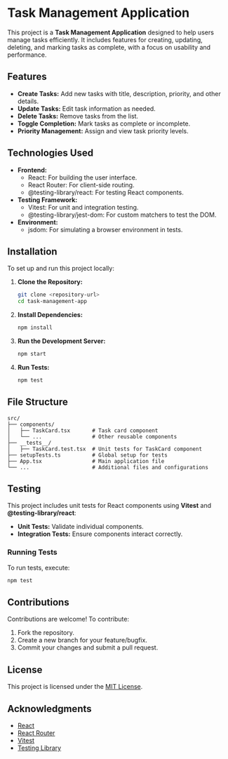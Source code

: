 
# Task Management Application

This project is a **Task Management Application** designed to help users manage tasks efficiently. It includes features for creating, updating, deleting, and marking tasks as complete, with a focus on usability and performance.

## Features

- **Create Tasks:** Add new tasks with title, description, priority, and other details.
- **Update Tasks:** Edit task information as needed.
- **Delete Tasks:** Remove tasks from the list.
- **Toggle Completion:** Mark tasks as complete or incomplete.
- **Priority Management:** Assign and view task priority levels.

## Technologies Used

- **Frontend:**
  - React: For building the user interface.
  - React Router: For client-side routing.
  - @testing-library/react: For testing React components.
- **Testing Framework:**
  - Vitest: For unit and integration testing.
  - @testing-library/jest-dom: For custom matchers to test the DOM.
- **Environment:**
  - jsdom: For simulating a browser environment in tests.

## Installation

To set up and run this project locally:

1. **Clone the Repository:**
   ```bash
   git clone <repository-url>
   cd task-management-app
   ```

2. **Install Dependencies:**
   ```bash
   npm install
   ```

3. **Run the Development Server:**
   ```bash
   npm start
   ```

4. **Run Tests:**
   ```bash
   npm test
   ```

## File Structure

```
src/
├── components/
│   ├── TaskCard.tsx       # Task card component
│   └── ...                # Other reusable components
├── __tests__/
│   ├── TaskCard.test.tsx  # Unit tests for TaskCard component
├── setupTests.ts          # Global setup for tests
├── App.tsx                # Main application file
└── ...                    # Additional files and configurations
```

## Testing

This project includes unit tests for React components using **Vitest** and **@testing-library/react**:

- **Unit Tests:** Validate individual components.
- **Integration Tests:** Ensure components interact correctly.

### Running Tests
To run tests, execute:
```bash
npm test
```

## Contributions

Contributions are welcome! To contribute:

1. Fork the repository.
2. Create a new branch for your feature/bugfix.
3. Commit your changes and submit a pull request.

## License

This project is licensed under the [MIT License](LICENSE).

## Acknowledgments

- [React](https://reactjs.org/)
- [React Router](https://reactrouter.com/)
- [Vitest](https://vitest.dev/)
- [Testing Library](https://testing-library.com/)

